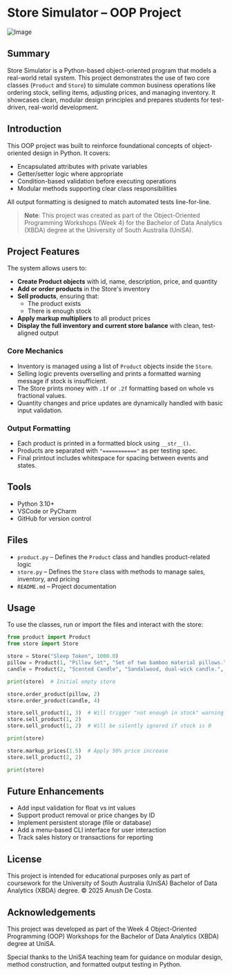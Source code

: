 # Store Simulator – OOP Project

![Image](https://github.com/user-attachments/assets/afde902e-3b34-483d-9a78-d4b018be87fa)

## Summary
Store Simulator is a Python-based object-oriented program that models a real-world retail system. This project demonstrates the use of two core classes (`Product` and `Store`) to simulate common business operations like ordering stock, selling items, adjusting prices, and managing inventory. It showcases clean, modular design principles and prepares students for test-driven, real-world development.

## Introduction
This OOP project was built to reinforce foundational concepts of object-oriented design in Python. It covers:
- Encapsulated attributes with private variables
- Getter/setter logic where appropriate
- Condition-based validation before executing operations
- Modular methods supporting clear class responsibilities

All output formatting is designed to match automated tests line-for-line.

> **Note**: This project was created as part of the Object-Oriented Programming Workshops (Week 4) for the Bachelor of Data Analytics (XBDA) degree at the University of South Australia (UniSA).

## Project Features
The system allows users to:
- **Create Product objects** with id, name, description, price, and quantity
- **Add or order products** in the Store's inventory
- **Sell products**, ensuring that:
  - The product exists
  - There is enough stock
- **Apply markup multipliers** to all product prices
- **Display the full inventory and current store balance** with clean, test-aligned output

### Core Mechanics
- Inventory is managed using a list of `Product` objects inside the `Store`.
- Selling logic prevents overselling and prints a formatted warning message if stock is insufficient.
- The Store prints money with `.1f` or `.2f` formatting based on whole vs fractional values.
- Quantity changes and price updates are dynamically handled with basic input validation.

### Output Formatting
- Each product is printed in a formatted block using `__str__()`.
- Products are separated with `"==========="` as per testing spec.
- Final printout includes whitespace for spacing between events and states.

## Tools
- Python 3.10+
- VSCode or PyCharm
- GitHub for version control

## Files
- `product.py` – Defines the `Product` class and handles product-related logic
- `store.py` – Defines the `Store` class with methods to manage sales, inventory, and pricing
- `README.md` – Project documentation

## Usage
To use the classes, run or import the files and interact with the store:

```python
from product import Product
from store import Store

store = Store("Sleep Token", 1000.0)
pillow = Product(1, "Pillow Set", "Set of two bamboo material pillows.", 45.99)
candle = Product(2, "Scented Candle", "Sandalwood, dual-wick candle.", 39.99)

print(store)  # Initial empty store

store.order_product(pillow, 2)
store.order_product(candle, 4)

store.sell_product(1, 3)  # Will trigger "not enough in stock" warning
store.sell_product(1, 2)
store.sell_product(1, 2)  # Will be silently ignored if stock is 0

print(store)

store.markup_prices(1.5)  # Apply 50% price increase
store.sell_product(2, 2)

print(store)
```

## Future Enhancements
- Add input validation for float vs int values
- Support product removal or price changes by ID
- Implement persistent storage (file or database)
- Add a menu-based CLI interface for user interaction
- Track sales history or transactions for reporting

## License
This project is intended for educational purposes only as part of coursework for the University of South Australia (UniSA) Bachelor of Data Analytics (XBDA) degree.
© 2025 Anush De Costa.

## Acknowledgements
This project was developed as part of the Week 4 Object-Oriented Programming (OOP) Workshops for the Bachelor of Data Analytics (XBDA) degree at UniSA.

Special thanks to the UniSA teaching team for guidance on modular design, method construction, and formatted output testing in Python.
